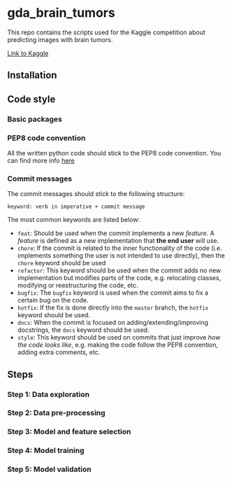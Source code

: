 # gda_brain_tumors
This repo contains the scripts used for the 
Kaggle competition about predicting images with brain tumors.

[Link to Kaggle](https://www.kaggle.com/c/rsna-miccai-brain-tumor-radiogenomic-classification/team)



## Installation

## Code style


### Basic packages


### PEP8 code convention
All the written python code should stick to the PEP8 code convention. You can find more info [here](https://www.python.org/dev/peps/pep-0008/)

### Commit messages
The commit messages should stick to the following structure:

`keyword: verb in imperative + commit message`

The most common keywords are listed below:

- `feat`: Should be used when the commit implements a new *feature*. A *feature* is defined as a new implementation that **the end user** will use.
- `chore`: If the commit is related to the inner functionality of the code (i.e. implements something the user is not intended to use directly), then the `chore` keyword should be used
- `refactor`: This keyword should be used when the commit adds no new implementation but modifies parts of the code, e.g. relocating classes, modifying or reestructuring the code, etc.
- `bugfix`: The `bugfix` keyword is used when the commit aims to fix a certain bug on the code.
- `hotfix`: If the fix is done directly into the `master` brahch, the `hotfix` keyword should be used.
- `docs`: When the commit is focused on adding/extending/improving docstrings, the `docs` keyword should be used.
- `style`: This keyword should be used on commits that just improve *how the code looks like*, e.g. making the code follow the PEP8 convention, adding extra comments, etc.

## Steps

### Step 1: Data exploration

### Step 2: Data pre-processing

### Step 3: Model and feature selection 

### Step 4: Model training

### Step 5: Model validation

